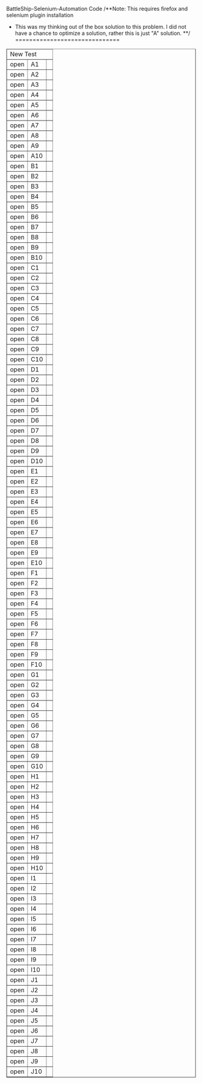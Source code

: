 BattleShip-Selenium-Automation Code
/**Note: This requires firefox and selenium plugin installation
* This was my thinking out of the box solution to this problem. I did not have a chance to optimize a solution, rather this is just "A" solution.
**/
==============================





<?xml version="1.0" encoding="UTF-8"?>
<!DOCTYPE html PUBLIC "-//W3C//DTD XHTML 1.0 Strict//EN" "http://www.w3.org/TR/xhtml1/DTD/xhtml1-strict.dtd">
<html xmlns="http://www.w3.org/1999/xhtml" xml:lang="en" lang="en">
<head profile="http://selenium-ide.openqa.org/profiles/test-case">
<meta http-equiv="Content-Type" content="text/html; charset=UTF-8" />
<link rel="selenium.base" href="https://student.people.co/api/challenge/battleship/d2f1f99ce2b5/boards/live_board_1/" />
<title>New Test</title>
</head>
<body>
<table cellpadding="1" cellspacing="1" border="1">
<thead>
<tr><td rowspan="1" colspan="3">New Test</td></tr>
</thead><tbody>
<tr>
	<td>open</td>
	<td>A1</td>
	<td></td>
</tr>
<tr>
	<td>open</td>
	<td>A2</td>
	<td></td>
</tr>
<tr>
	<td>open</td>
	<td>A3</td>
	<td></td>
</tr>
<tr>
	<td>open</td>
	<td>A4</td>
	<td></td>
</tr>
<tr>
	<td>open</td>
	<td>A5</td>
	<td></td>
</tr>
<tr>
	<td>open</td>
	<td>A6</td>
	<td></td>
</tr>
<tr>
	<td>open</td>
	<td>A7</td>
	<td></td>
</tr>
<tr>
	<td>open</td>
	<td>A8</td>
	<td></td>
</tr>
<tr>
	<td>open</td>
	<td>A9</td>
	<td></td>
</tr>
<tr>
	<td>open</td>
	<td>A10</td>
	<td></td>
</tr>
<tr>
	<td>open</td>
	<td>B1</td>
	<td></td>
</tr>
<tr>
	<td>open</td>
	<td>B2</td>
	<td></td>
</tr>
<tr>
	<td>open</td>
	<td>B3</td>
	<td></td>
</tr>
<tr>
	<td>open</td>
	<td>B4</td>
	<td></td>
</tr>
<tr>
	<td>open</td>
	<td>B5</td>
	<td></td>
</tr>
<tr>
	<td>open</td>
	<td>B6</td>
	<td></td>
</tr>
<tr>
	<td>open</td>
	<td>B7</td>
	<td></td>
</tr>
<tr>
	<td>open</td>
	<td>B8</td>
	<td></td>
</tr>
<tr>
	<td>open</td>
	<td>B9</td>
	<td></td>
</tr>
<tr>
	<td>open</td>
	<td>B10</td>
	<td></td>
</tr>
<tr>
	<td>open</td>
	<td>C1</td>
	<td></td>
</tr>
<tr>
	<td>open</td>
	<td>C2</td>
	<td></td>
</tr>
<tr>
	<td>open</td>
	<td>C3</td>
	<td></td>
</tr>
<tr>
	<td>open</td>
	<td>C4</td>
	<td></td>
</tr>
<tr>
	<td>open</td>
	<td>C5</td>
	<td></td>
</tr>
<tr>
	<td>open</td>
	<td>C6</td>
	<td></td>
</tr>
<tr>
	<td>open</td>
	<td>C7</td>
	<td></td>
</tr>
<tr>
	<td>open</td>
	<td>C8</td>
	<td></td>
</tr>
<tr>
	<td>open</td>
	<td>C9</td>
	<td></td>
</tr>
<tr>
	<td>open</td>
	<td>C10</td>
	<td></td>
</tr>
<tr>
	<td>open</td>
	<td>D1</td>
	<td></td>
</tr>
<tr>
	<td>open</td>
	<td>D2</td>
	<td></td>
</tr>
<tr>
	<td>open</td>
	<td>D3</td>
	<td></td>
</tr>
<tr>
	<td>open</td>
	<td>D4</td>
	<td></td>
</tr>
<tr>
	<td>open</td>
	<td>D5</td>
	<td></td>
</tr>
<tr>
	<td>open</td>
	<td>D6</td>
	<td></td>
</tr>
<tr>
	<td>open</td>
	<td>D7</td>
	<td></td>
</tr>
<tr>
	<td>open</td>
	<td>D8</td>
	<td></td>
</tr>
<tr>
	<td>open</td>
	<td>D9</td>
	<td></td>
</tr>
<tr>
	<td>open</td>
	<td>D10</td>
	<td></td>
</tr>
<tr>
	<td>open</td>
	<td>E1</td>
	<td></td>
</tr>
<tr>
	<td>open</td>
	<td>E2</td>
	<td></td>
</tr>
<tr>
	<td>open</td>
	<td>E3</td>
	<td></td>
</tr>
<tr>
	<td>open</td>
	<td>E4</td>
	<td></td>
</tr>
<tr>
	<td>open</td>
	<td>E5</td>
	<td></td>
</tr>
<tr>
	<td>open</td>
	<td>E6</td>
	<td></td>
</tr>
<tr>
	<td>open</td>
	<td>E7</td>
	<td></td>
</tr>
<tr>
	<td>open</td>
	<td>E8</td>
	<td></td>
</tr>
<tr>
	<td>open</td>
	<td>E9</td>
	<td></td>
</tr>
<tr>
	<td>open</td>
	<td>E10</td>
	<td></td>
</tr>
<tr>
	<td>open</td>
	<td>F1</td>
	<td></td>
</tr>
<tr>
	<td>open</td>
	<td>F2</td>
	<td></td>
</tr>
<tr>
	<td>open</td>
	<td>F3</td>
	<td></td>
</tr>
<tr>
	<td>open</td>
	<td>F4</td>
	<td></td>
</tr>
<tr>
	<td>open</td>
	<td>F5</td>
	<td></td>
</tr>
<tr>
	<td>open</td>
	<td>F6</td>
	<td></td>
</tr>
<tr>
	<td>open</td>
	<td>F7</td>
	<td></td>
</tr>
<tr>
	<td>open</td>
	<td>F8</td>
	<td></td>
</tr>
<tr>
	<td>open</td>
	<td>F9</td>
	<td></td>
</tr>
<tr>
	<td>open</td>
	<td>F10</td>
	<td></td>
</tr>
<tr>
	<td>open</td>
	<td>G1</td>
	<td></td>
</tr>
<tr>
	<td>open</td>
	<td>G2</td>
	<td></td>
</tr>
<tr>
	<td>open</td>
	<td>G3</td>
	<td></td>
</tr>
<tr>
	<td>open</td>
	<td>G4</td>
	<td></td>
</tr>
<tr>
	<td>open</td>
	<td>G5</td>
	<td></td>
</tr>
<tr>
	<td>open</td>
	<td>G6</td>
	<td></td>
</tr>
<tr>
	<td>open</td>
	<td>G7</td>
	<td></td>
</tr>
<tr>
	<td>open</td>
	<td>G8</td>
	<td></td>
</tr>
<tr>
	<td>open</td>
	<td>G9</td>
	<td></td>
</tr>
<tr>
	<td>open</td>
	<td>G10</td>
	<td></td>
</tr>
<tr>
	<td>open</td>
	<td>H1</td>
	<td></td>
</tr>
<tr>
	<td>open</td>
	<td>H2</td>
	<td></td>
</tr>
<tr>
	<td>open</td>
	<td>H3</td>
	<td></td>
</tr>
<tr>
	<td>open</td>
	<td>H4</td>
	<td></td>
</tr>
<tr>
	<td>open</td>
	<td>H5</td>
	<td></td>
</tr>
<tr>
	<td>open</td>
	<td>H6</td>
	<td></td>
</tr>
<tr>
	<td>open</td>
	<td>H7</td>
	<td></td>
</tr>
<tr>
	<td>open</td>
	<td>H8</td>
	<td></td>
</tr>
<tr>
	<td>open</td>
	<td>H9</td>
	<td></td>
</tr>
<tr>
	<td>open</td>
	<td>H10</td>
	<td></td>
</tr>
<tr>
	<td>open</td>
	<td>I1</td>
	<td></td>
</tr>
<tr>
	<td>open</td>
	<td>I2</td>
	<td></td>
</tr>
<tr>
	<td>open</td>
	<td>I3</td>
	<td></td>
</tr>
<tr>
	<td>open</td>
	<td>I4</td>
	<td></td>
</tr>
<tr>
	<td>open</td>
	<td>I5</td>
	<td></td>
</tr>
<tr>
	<td>open</td>
	<td>I6</td>
	<td></td>
</tr>
<tr>
	<td>open</td>
	<td>I7</td>
	<td></td>
</tr>
<tr>
	<td>open</td>
	<td>I8</td>
	<td></td>
</tr>
<tr>
	<td>open</td>
	<td>I9</td>
	<td></td>
</tr>
<tr>
	<td>open</td>
	<td>I10</td>
	<td></td>
</tr>
<tr>
	<td>open</td>
	<td>J1</td>
	<td></td>
</tr>
<tr>
	<td>open</td>
	<td>J2</td>
	<td></td>
</tr>
<tr>
	<td>open</td>
	<td>J3</td>
	<td></td>
</tr>
<tr>
	<td>open</td>
	<td>J4</td>
	<td></td>
</tr>
<tr>
	<td>open</td>
	<td>J5</td>
	<td></td>
</tr>
<tr>
	<td>open</td>
	<td>J6</td>
	<td></td>
</tr>
<tr>
	<td>open</td>
	<td>J7</td>
	<td></td>
</tr>
<tr>
	<td>open</td>
	<td>J8</td>
	<td></td>
</tr>
<tr>
	<td>open</td>
	<td>J9</td>
	<td></td>
</tr>
<tr>
	<td>open</td>
	<td>J10</td>
	<td></td>
</tr>
</tbody></table>
</body>
</html>

